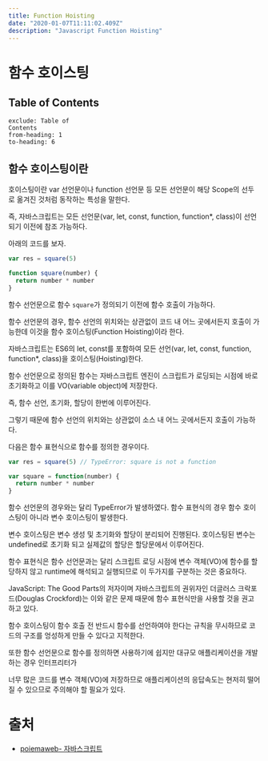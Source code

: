```yaml
---
title: Function Hoisting
date: "2020-01-07T11:11:02.409Z"
description: "Javascript Function Hoisting"
---
```


# 함수 호이스팅

## Table of Contents

```toc
exclude: Table of
Contents
from-heading: 1
to-heading: 6
```

## 함수 호이스팅이란

호이스팅이란 var 선언문이나 function 선언문 등 모든 선언문이 해당 Scope의 선두로 옮겨진 것처럼 동작하는 특성을 말한다.

즉, 자바스크립트는 모든 선언문(var, let, const, function, function\*, class)이 선언되기 이전에 참조 가능하다.

아래의 코드를 보자.

```js
var res = square(5)

function square(number) {
  return number * number
}
```

함수 선언문으로 함수 `square`가 정의되기 이전에 함수 호출이 가능하다.

함수 선언문의 경우, 함수 선언의 위치와는 상관없이 코드 내 어느 곳에서든지 호출이 가능한데 이것을 함수 호이스팅(Function Hoisting)이라 한다.

자바스크립트는 ES6의 let, const를 포함하여 모든 선언(var, let, const, function, function\*, class)을 호이스팅(Hoisting)한다.

함수 선언문으로 정의된 함수는 자바스크립트 엔진이 스크립트가 로딩되는 시점에 바로 초기화하고 이를 VO(variable object)에 저장한다.

즉, 함수 선언, 초기화, 할당이 한번에 이루어진다.

그렇기 때문에 함수 선언의 위치와는 상관없이 소스 내 어느 곳에서든지 호출이 가능하다.

다음은 함수 표현식으로 함수를 정의한 경우이다.

```js
var res = square(5) // TypeError: square is not a function

var square = function(number) {
  return number * number
}
```

함수 선언문의 경우와는 달리 TypeError가 발생하였다. 함수 표현식의 경우 함수 호이스팅이 아니라 변수 호이스팅이 발생한다.

변수 호이스팅은 변수 생성 및 초기화와 할당이 분리되어 진행된다. 호이스팅된 변수는 undefined로 초기화 되고 실제값의 할당은 할당문에서 이루어진다.

함수 표현식은 함수 선언문과는 달리 스크립트 로딩 시점에 변수 객체(VO)에 함수를 할당하지 않고 runtime에 해석되고 실행되므로 이 두가지를 구분하는 것은 중요하다.

JavaScript: The Good Parts의 저자이며 자바스크립트의 권위자인 더글러스 크락포드(Douglas Crockford)는 이와 같은 문제 때문에 함수 표현식만을 사용할 것을 권고하고 있다.

함수 호이스팅이 함수 호출 전 반드시 함수를 선언하여야 한다는 규칙을 무시하므로 코드의 구조를 엉성하게 만들 수 있다고 지적한다.

또한 함수 선언문으로 함수를 정의하면 사용하기에 쉽지만 대규모 애플리케이션을 개발하는 경우 인터프리터가

너무 많은 코드를 변수 객체(VO)에 저장하므로 애플리케이션의 응답속도는 현저히 떨어질 수 있으므로 주의해야 할 필요가 있다.

# 출처

- [poiemaweb- 자바스크립트](https://poiemaweb.com/js-function)
